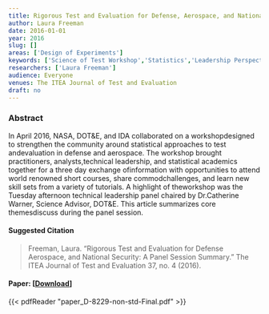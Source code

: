 ```yaml
---
title: Rigorous Test and Evaluation for Defense, Aerospace, and National Security
author: Laura Freeman
date: 2016-01-01
year: 2016
slug: []
areas: ['Design of Experiments']
keywords: ['Science of Test Workshop','Statistics','Leadership Perspective']
researchers: ['Laura Freeman']
audience: Everyone
venues: The ITEA Journal of Test and Evaluation
draft: no
---
```




### Abstract
In April 2016, NASA, DOT&E, and IDA collaborated on a workshopdesigned to strengthen the community around statistical approaches to test andevaluation in defense and aerospace. The workshop brought practitioners, analysts,technical leadership, and statistical academics together for a three day exchange ofinformation with opportunities to attend world renowned short courses, share commodchallenges, and learn new skill sets from a variety of tutorials. A highlight of theworkshop was the Tuesday afternoon technical leadership panel chaired by Dr.Catherine Warner, Science Advisor, DOT&E. This article summarizes core themesdiscuss during the panel session.

#### Suggested Citation
> Freeman, Laura. “Rigorous Test and Evaluation for Defense Aerospace, and National Security: A Panel Session Summary.” The ITEA Journal of Test and Evaluation 37, no. 4 (2016).



#### Paper: [[Download](paper_D-8229-non-std-Final.pdf)]
{{< pdfReader "paper_D-8229-non-std-Final.pdf" >}}


